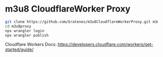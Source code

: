 # m3u8 CloudflareWorker Proxy

```bash
git clone https://github.com/Gratenes/m3u8CloudflareWorkerProxy.git m3u8proxy
cd m3u8proxy
npx wrangler login
npx wrangler publish
```

Cloudflare Workers Docs: https://developers.cloudflare.com/workers/get-started/guide/
